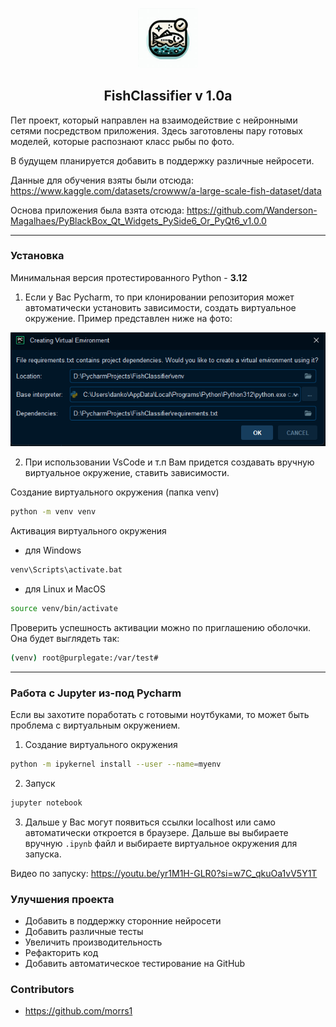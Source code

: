 <p align="center" width="100%">
    <img width="19%" src="docs/images/label.jpg" alt="Иконка приложения">
</p>

<h2 align="center" width="100%">FishClassifier v 1.0a </h2>

Пет проект, который направлен на взаимодействие с нейронными сетями посредством приложения. 
Здесь заготовлены пару готовых моделей, которые распознают класс рыбы по фото. 

В будущем планируется добавить в поддержку различные нейросети. 

Данные для обучения взяты были отсюда: https://www.kaggle.com/datasets/crowww/a-large-scale-fish-dataset/data

Основа приложения была взята отсюда: https://github.com/Wanderson-Magalhaes/PyBlackBox_Qt_Widgets_PySide6_Or_PyQt6_v1.0.0

--- 

### Установка 

Минимальная версия протестированного Python - **3.12**

1. Если у Вас Pycharm, то при клонировании репозитория может автоматически установить зависимости, создать виртуальное окружение. 
Пример представлен ниже на фото: 

![img.png](docs/images/pycharm_install.png)

2. При использовании VsCode и т.п Вам придется создавать вручную виртуальное окружение, ставить зависимости. 

Создание виртуального окружения (папка venv)

```bash
python -m venv venv
```

Активация виртуального окружения

- для Windows
```bash
venv\Scripts\activate.bat
```

- для Linux и MacOS
```bash
source venv/bin/activate
``` 

Проверить успешность активации можно по приглашению оболочки. Она будет выглядеть так:
```bash
(venv) root@purplegate:/var/test#
```

---

### Работа с Jupyter из-под Pycharm

Если вы захотите поработать с готовыми ноутбуками, то может быть проблема с виртуальным окружением. 

1. Создание виртуального окружения

```bash
python -m ipykernel install --user --name=myenv
```

2. Запуск 

```bash
jupyter notebook
```

3. Дальше у Вас могут появиться ссылки localhost или само автоматически откроется в браузере.
Дальше вы выбираете вручную ```.ipynb``` файл и выбираете виртуальное окружения для запуска. 

Видео по запуску: https://youtu.be/yr1M1H-GLR0?si=w7C_qkuOa1vV5Y1T

### Улучшения проекта

- Добавить в поддержку сторонние нейросети
- Добавить различные тесты
- Увеличить производительность
- Рефакторить код
- Добавить автоматическое тестирование на GitHub

### Contributors 

- https://github.com/morrs1